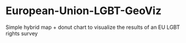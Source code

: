 # European-Union-LGBT-GeoViz
Simple hybrid map + donut chart to visualize the results of an EU LGBT rights survey
